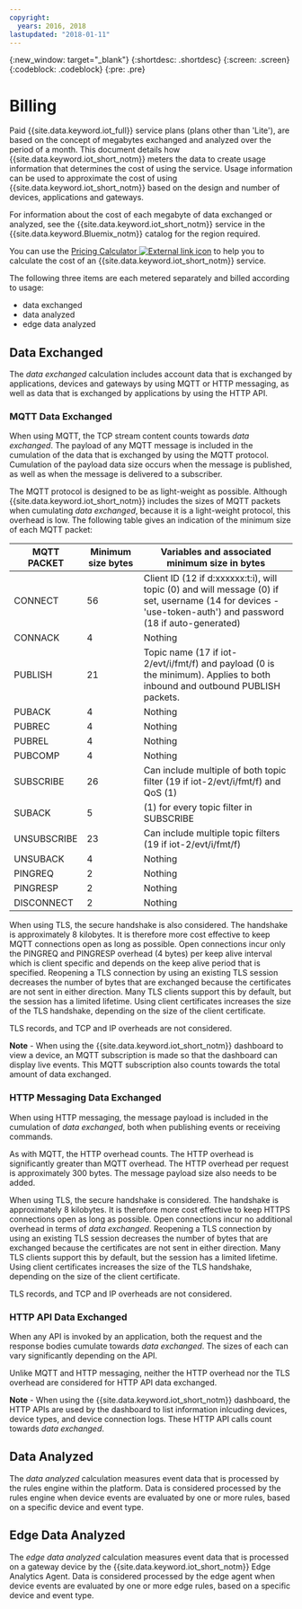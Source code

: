 ```yaml
---
copyright:
  years: 2016, 2018
lastupdated: "2018-01-11"
---
```

{:new_window: target="_blank"}
{:shortdesc: .shortdesc}
{:screen: .screen}
{:codeblock: .codeblock}
{:pre: .pre}

# Billing

Paid {{site.data.keyword.iot_full}} service plans (plans other than 'Lite'), are based on the concept of megabytes exchanged and analyzed over the period of a month.  This document details how {{site.data.keyword.iot_short_notm}} meters the data to create usage information that determines the cost of using the service.  Usage information can be used to approximate the cost of using {{site.data.keyword.iot_short_notm}} based on the design and number of devices, applications and gateways.

For information about the cost of each megabyte of data exchanged or analyzed, see the {{site.data.keyword.iot_short_notm}} service in the {{site.data.keyword.Bluemix_notm}} catalog for the region required.

You can use the [Pricing Calculator ![External link icon](../../../icons/launch-glyph.svg "External link icon")](http://iot-cost-calculator.ng.bluemix.net/) to help you to calculate the cost of an {{site.data.keyword.iot_short_notm}} service.

The following three items are each metered separately and billed according to usage: 
- data exchanged
- data analyzed
- edge data analyzed

## Data Exchanged
The *data exchanged* calculation includes account data that is exchanged by applications, devices and gateways by using MQTT or HTTP messaging, as well as data that is exchanged by applications by using the HTTP API.

### MQTT Data Exchanged
When using MQTT, the TCP stream content counts towards *data exchanged*.  The payload of any MQTT message is included in the cumulation of the data that is exchanged by using the MQTT protocol.  Cumulation of the payload data size occurs when the message is published, as well as when the message is delivered to a subscriber.

The MQTT protocol is designed to be as light-weight as possible.  Although {{site.data.keyword.iot_short_notm}} includes the sizes of MQTT packets when cumulating *data exchanged*, because it is a light-weight protocol, this overhead is low.  The following table gives an indication of the minimum size of each MQTT packet:

|MQTT PACKET                    |Minimum size bytes  |Variables and associated minimum size in bytes|
|-------------------------------|--------------------|-------------------------------------------------|
|CONNECT                        |56                  |Client ID (12 if d:xxxxxx:t:i), will topic (0) and will message (0) if set, username (14 for devices - 'use-token-auth') and password (18 if auto-generated)|
|CONNACK                        |4                   |Nothing|
|PUBLISH                        |21                  |Topic name (17 if iot-2/evt/i/fmt/f) and payload (0 is the minimum).  Applies to both inbound and outbound PUBLISH packets.|
|PUBACK                         |4                   |Nothing|
|PUBREC                         |4                   |Nothing|
|PUBREL                         |4                   |Nothing|
|PUBCOMP                        |4                   |Nothing|
|SUBSCRIBE                      |26                  |Can include multiple of both topic filter (19 if iot-2/evt/i/fmt/f) and QoS (1)|
|SUBACK                         |5                   |(1) for every topic filter in SUBSCRIBE|
|UNSUBSCRIBE                    |23                  |Can include multiple topic filters (19 if iot-2/evt/i/fmt/f)|
|UNSUBACK                       |4                   |Nothing|
|PINGREQ                        |2                   |Nothing|
|PINGRESP                       |2                   |Nothing|
|DISCONNECT                     |2                   |Nothing|

When using TLS, the secure handshake is also considered. The handshake is approximately 8 kilobytes. It is therefore more cost effective to keep MQTT connections open as long as possible. Open connections incur only the PINGREQ and PINGRESP overhead (4 bytes) per keep alive interval which is client specific and depends on the keep alive period that is specified.  Reopening a TLS connection by using an existing TLS session decreases the number of bytes that are exchanged because the certificates are not sent in either direction.  Many TLS clients support this by default, but the session has a limited lifetime.  Using client certificates increases the size of the TLS handshake, depending on the size of the client certificate. 

TLS records, and TCP and IP overheads are not considered.

**Note** - When using the {{site.data.keyword.iot_short_notm}} dashboard to view a device, an MQTT subscription is made so that the dashboard can display live events.  This MQTT subscription also counts towards the total amount of data exchanged.

### HTTP Messaging Data Exchanged
When using HTTP messaging, the message payload is included in the cumulation of *data exchanged*, both when publishing events or receiving commands.

As with MQTT, the HTTP overhead counts.  The HTTP overhead is significantly greater than MQTT overhead. The HTTP overhead per request is approximately 300 bytes. The message payload size also needs to be added.

When using TLS, the secure handshake is considered.  The handshake is approximately 8 kilobytes.  It is therefore more cost effective to keep HTTPS connections open as long as possible.  Open connections incur no additional overhead in terms of *data exchanged*.  Reopening a TLS connection by using an existing TLS session decreases the number of bytes that are exchanged because the certificates are not sent in either direction.  Many TLS clients support this by default, but the session has a limited lifetime.  Using client certificates increases the size of the TLS handshake, depending on the size of the client certificate.

TLS records, and TCP and IP overheads are not considered.

### HTTP API Data Exchanged
When any API is invoked by an application, both the request and the response bodies cumulate towards *data exchanged*.  The sizes of each can vary significantly depending on the API.

Unlike MQTT and HTTP messaging, neither the HTTP overhead nor the TLS overhead are considered for HTTP API data exchanged.

**Note** - When using the {{site.data.keyword.iot_short_notm}} dashboard, the HTTP APIs are used by the dashboard to list information inlcuding devices, device types, and device connection logs.  These HTTP API calls count towards *data exchanged*.

## Data Analyzed
The *data analyzed* calculation measures event data that is processed by the rules engine within the platform.  Data is considered processed by the rules engine when device events are evaluated by one or more rules, based on a specific device and event type. 

## Edge Data Analyzed
The *edge data analyzed* calculation measures event data that is processed on a gateway device by the {{site.data.keyword.iot_short_notm}} Edge Analytics Agent.  Data is considered processed by the edge agent when device events are evaluated by one or more edge rules, based on a specific device and event type. 
